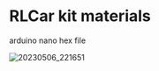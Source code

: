 # RLCar kit materials
arduino nano hex file

![20230506_221651](https://github.com/RLmodel/RLCar/assets/32663016/f82af206-68fe-4ffd-acef-4f9541dd92d5)

